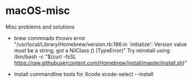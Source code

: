 # macOS-misc
Misc problems and solutions

- brew commnads throws error "/usr/local/Library/Homebrew/version.rb:186:in `initialize': Version value must be a string; got a NilClass () (TypeError)"
Try reinstall using
/bin/bash -c "$(curl -fsSL https://raw.githubusercontent.com/Homebrew/install/master/install.sh)"

- Install commandline tools for Xcode
xcode-select --install
